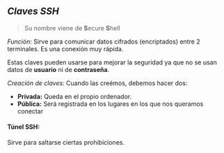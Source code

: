 ## *Claves SSH*

> Su nombre viene de **S**ecure **S**hell

*Función:* Sirve para comunicar datos cifrados (encriptados) entre 2 terminales. 
 Es una conexión muy rápida.

 Estas claves pueden usarse para mejorar la seguridad ya que no se usan datos de **usuario** ni de **contraseña**.

 *Creación de claves:* Cuando las creémos, debemos hacer dos:

 - **Privada:** Queda en el propio ordenador.
 - **Pública:** Será registrada en los lugares en los que nos queramos conectar

 #### Túnel SSH:
Sirve para saltarse ciertas prohibiciones.
